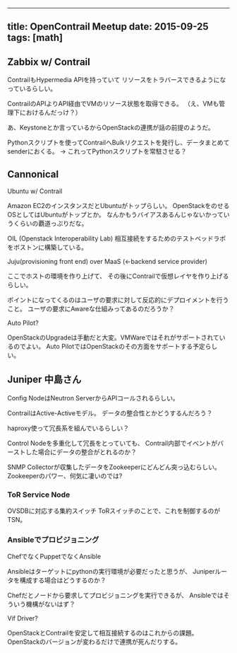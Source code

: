 ------------------
title: OpenContrail Meetup
date: 2015-09-25
tags: [math]
------------------

## Zabbix w/ Contrail

ContrailもHypermedia APIを持っていて
リソースをトラバースできるようになっているらしい。

ContrailのAPIよりAPI経由でVMのリソース状態を取得できる。
（え、VMも管理下におけるんだっけ？）

あ、Keystoneとか言っているからOpenStackの連携が話の前提のようだ。

Pythonスクリプトを使ってContrailへBulkリクエストを発行し、データまとめてsenderにおくる。
→ これってPythonスクリプトを常駐させる？

## Cannonical

Ubuntu w/ Contrail

Amazon EC2のインスタンスだとUbuntuがトップらしい。
OpenStackをのせるOSとしてはUbuntuがトップとか。
なんかもうバイアスあるんじゃないかっていうくらいの覇道っぷりだな。


OIL (Openstack Interoperability Lab)
相互接続をするためのテストベッドラボをボストンに構築している。

Juju(provisioning front end) over MaaS (<-backend service provider)

ここでホストの環境を作り上げて、
その後にContrailで仮想レイヤを作り上げるらしい。

ポイントになってくるのはユーザの要求に対して反応的にデプロイメントを行うこと。
ユーザの要求にAwareな仕組みってあるのだろうか？

Auto Pilot?

OpenStackのUpgradeは手動だと大変。VMWareではそれがサポートされているのでよい。
Auto PilotではOpenStackのその方面をサポートする予定らしい。

## Juniper 中島さん

Config NodeはNeutron ServerからAPIコールされるらしい。

ContrailはActive-Activeモデル。
データの整合性とかどうするんだろう？

haproxy使って冗長系を組んでいるらしい？

Control Nodeを多重化して冗長をとっていても、
Contrail内部でイベントがバーストした場合にデータの整合がとれるのか？

SNMP Collectorが収集したデータをZookeeperにどんどん突っ込むらしい。
Zookeeperのパワー、何気に凄いのでは?

### ToR Service Node

OVSDBに対応する集約スイッチ
ToRスイッチのことで、これを制御するのがTSN。

### Ansibleでプロビジョニング

ChefでなくPuppetでなくAnsible

Ansibleはターゲットにpythonの実行環境が必要だったと思うが、
Juniperルータを構成する場合はどうするのか？

Chefだとノードから要求してプロビジョニングを実行できるが、
Ansibleではそういう機構がないはず？

Vif Driver?


OpenStackとContrailを安定して相互接続するのはこれからの課題。
OpenStackのバージョンが変わるだけで連携が死んだりする。


